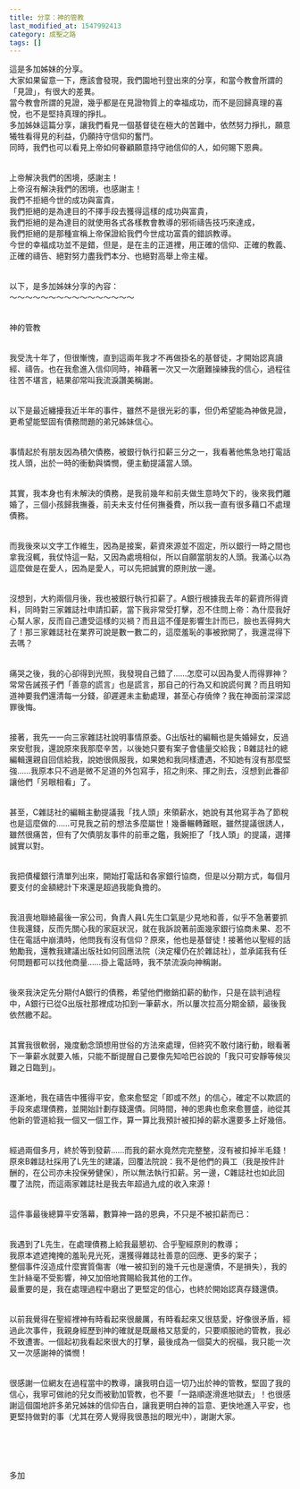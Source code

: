 ```yaml
---
title: 分享：神的管教
last_modified_at: 1547992413
category: 成聖之路
tags: []
---
```


<p>這是多加姊妹的分享。<br/>大家如果留意一下，應該會發現，我們園地刊登出來的分享，和當今教會所謂的「見證」，有很大的差異。<br/>當今教會所謂的見證，幾乎都是在見證物質上的幸福成功，而不是回歸真理的喜悅，也不是堅持真理的掙扎。<br/>多加姊妹這篇分享，讓我們看見一個基督徒在極大的苦難中，依然努力掙扎，願意犧牲看得見的利益，仍願持守信仰的奮鬥。<br/>同時，我們也可以看見上帝如何眷顧願意持守祂信仰的人，如何賜下恩典。<br/><br/><br/><!--more-->上帝解決我們的困境，感謝主！<br/>上帝沒有解決我們的困境，也感謝主！<br/>我們不拒絕今世的成功與富貴，<br/>我們拒絕的是為達目的不擇手段去獲得這樣的成功與富貴，<br/>我們拒絕的是為達目的就使用各式各樣教會教導的邪術禱告技巧來達成，<br/>我們拒絕的是那種宣稱上帝保證給我們今世成功富貴的錯誤教導。<br/>今世的幸福成功並不是錯，但是，是在主的正道裡，用正確的信仰、正確的教義、正確的禱告、絕對努力盡我們本分、也絕對高舉上帝主權。<br/><br/><br/>以下，是多加姊妹分享的內容：<br/>～～～～～～～～～～～～～～～～<br/><br/><br/>神的管教<br/><br/><br/>我受洗十年了，但很慚愧，直到這兩年我才不再做掛名的基督徒，才開始認真讀經、禱告。也在我愈進入信仰同時，神藉著一次又一次磨難操練我的信心，過程往往苦不堪言，結果卻常叫我流淚讚美稱謝。<br/><br/><br/>以下是最近纏擾我近半年的事件，雖然不是很光彩的事，但仍希望能為神做見證，更希望能堅固有債務問題的弟兄姊妹信心。<br/><br/><br/>事情起於有朋友因為積欠債務，被銀行執行扣薪三分之一，我看著他焦急地打電話找人頭，出於一時的衝動與憐憫，便主動提議當人頭。<br/><br/><br/>其實，我本身也有未解決的債務，是我前幾年和前夫做生意時欠下的，後來我們離婚了，三個小孩歸我撫養，前夫未支付任何撫養費，所以我一直有很多藉口不處理債務。<br/><br/><br/>而我後來以文字工作維生，因為是接案，薪資來源並不固定，所以銀行一時之間也拿我沒輒，我仗恃這一點，又因為處境相似，所以自願當朋友的人頭。我滿心以為這麼做是在愛人，因為是愛人，可以先把誠實的原則放一邊。<br/><br/><br/>沒想到，大約兩個月後，我也被銀行執行扣薪了。A銀行根據我去年的薪資所得資料，同時對三家雜誌社申請扣薪，當下我非常受打擊，忍不住問上帝：為什麼我好心幫人家，反而自己遭受這樣的災禍？而且這不僅是影響生計而已，臉也丟得夠大了！那三家雜誌社在業界可說是數一數二的，這麼羞恥的事被掀開了，我還混得下去嗎？<br/> <br/><br/>痛哭之後，我的心卻得到光照，我發現自己錯了……怎麼可以因為愛人而得罪神？常常告誡孩子們「善意的謊言」也是謊言，那自己的行為又和說謊何異？而且明知道神要我們還清每一分錢，卻遲遲未主動處理，甚至心存僥倖？我在神面前深深認罪後悔。<br/><br/><br/>接著，我先一一向三家雜誌社說明事情原委。G出版社的編輯也是失婚婦女，反過來安慰我，還說原來我那麼辛苦，以後她只要有案子會儘量交給我；B雜誌社的總編輯還親自回信給我，說她很佩服我，如果她和我同樣遭遇，不知她有沒有那麼堅強……我原本只不過是微不足道的外包寫手，招之則來、揮之則去，沒想到此番卻讓他們「另眼相看」了。<br/><br/><br/>甚至，C雜誌社的編輯主動提議我「找人頭」來領薪水，她說有其他寫手為了節稅也是這麼做的……可見我之前的想法多麼屬世！幾番輾轉難眠，雖然提議很誘人，雖然很痛苦，但有了欠債朋友事件的前車之鑑，我婉拒了「找人頭」的提議，選擇誠實以對。<br/><br/><br/>我把債權銀行清單列出來，開始打電話和各家銀行協商，但是以分期方式，每個月要支付的金額總計下來還是超過我能負擔的。<br/><br/><br/>我沮喪地聯絡最後一家公司，負責人員L先生口氣是少見地和善，似乎不急著要抓住我還錢，反而先關心我的家庭狀況，就在我訴說著前面幾家銀行協商未果、忍不住在電話中崩潰時，他問我有沒有信仰？原來，他也是基督徒！接著他以聖經的話勉勵我，還教我建議出版社如何回應法院（決定權仍在於雜誌社），並承諾我有任何問題都可以找他商量……掛上電話時，我不禁流淚向神稱謝。<br/><br/><br/>後來我決定先分期付A銀行的債務，希望他們撤銷扣薪的動作，只是在談判過程中，A銀行已從G出版社那裡成功扣到一筆薪水，所以屢次拉高分期金額，最後我依然繳不起。<br/><br/><br/>其實我很軟弱，幾度動念頭想用世俗的方法來處理，但終究不敢付諸行動，眼看著下一筆薪水就要入帳，只能不斷提醒自己要像先知哈巴谷說的「我只可安靜等候災難之日臨到」。<br/><br/><br/>逐漸地，我在禱告中獲得平安，愈來愈堅定「即或不然」的信心，確定不以欺謊的手段來處理債務，並開始計劃存錢還債。同時間，神的恩典也愈來愈豐盛，祂從其他新的管道給我一個又一個工作，算一算比我預計被扣掉的薪水還要多上好幾倍。<br/><br/><br/>經過兩個多月，終於等到發薪……而我的薪水竟然完完整整，沒有被扣掉半毛錢！原來B雜誌社採用了L先生的建議，回覆法院說：我不是他們的員工（我是按件計酬的，在公司亦未投保勞健保），所以無法執行扣薪。另一邊，C雜誌社也如此回覆了法院，而這兩家雜誌社是我去年超過九成的收入來源！<br/><br/><br/>這件事最後總算平安落幕，數算神一路的恩典，不只是不被扣薪而已：<br/><br/><br/>我遇到了L先生，在處理債務上給我最懇初、合乎聖經原則的教導；<br/>我原本遮遮掩掩的羞恥見光死，還獲得雜誌社善意的回應、更多的案子；<br/>整個事件沒造成什麼實質傷害（唯一被扣到的幾千元也是還債，不是損失），我的生計絲毫不受影響，神又加倍地賞賜給我其他的工作。<br/>最重要的是，我在處理過程中磨出了更堅定的信心，也終於開始認真存錢還債。<br/><br/><br/>以前我覺得在聖經裡神有時看起來很嚴厲，有時看起來又很慈愛，好像很矛盾，經過此次事件，我親身經歷到神的確就是既嚴格又慈愛的，只要順服祂的管教，我必不致遭害。一個起初我看起來很大的打擊，最後成為一個莫大的祝福，我只能一次又一次感謝神的憐憫！<br/> <br/><br/>很感謝一位網友在過程當中的教導，讓我明白這一切乃出於神的管教，堅固了我的信心，我寧可做祂的兒女而被勤加管教，也不要「一路順遂滑進地獄去」！也很感謝這個園地許多弟兄姊妹的信仰告白，讓我更明白神的旨意、更快地進入平安，也更堅持做對的事（尤其在旁人覺得我很愚拙的眼光中），謝謝大家。<br/><br/><br/><br/><br/><br/>多加
</p>